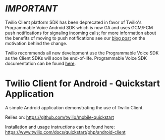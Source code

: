 # *IMPORTANT*

Twilio Client platform SDK has been deprecated in favor of Twilio's Programmable Voice Android SDK which is now GA and uses GCM/FCM push notifications for signaling incoming calls; for more information about the benefits of moving to push notifications see our [blog post](https://www.twilio.com/blog/2016/09/beta-programmable-voice-sdk-for-ios-with-support-for-voip-services-push-notifications.html) on the motivation behind the change.

Twilio recommends all new development use the Programmable Voice SDK as the Client SDKs will soon be end-of-life. Programmable Voice SDK documentation can be found [here](https://www.twilio.com/docs/api/voice-sdk/android).


# Twilio Client for Android - Quickstart Application

A simple Android application demonstrating the use of Twilio Client. 

Relies on: https://github.com/twilio/mobile-quickstart

Installation and usage instructions can be found here: https://www.twilio.com/docs/quickstart/php/android-client

